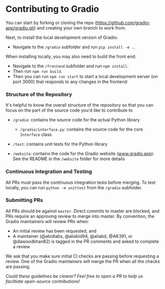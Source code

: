 # Contributing to Gradio
You can start by forking or cloning the repo (https://github.com/gradio-app/gradio.git) and creating your own branch to work from.

Next, to install the local development version of Gradio:
  * Navigate to the `/gradio` subfolder and run `pip install -e .`.

When installing locally, you may also need to build the front end:
  * Navigate to the `/frontend` subfolder and run `npm install`.
  * Then run `npm run build`.
  * Then you can run `npm run start` to start a local development server (on port 3000) that responds to any changes in the frontend

### Structure of the Repository

It's helpful to know the overall structure of the repository so that you can focus on the part of the source code you'd like to contribute to

* `/gradio`: contains the source code for the actual Python library
   * `/gradio/interface.py`: contains the source code for the core `Interface` class 
* `/test`: contains unit tests for the Python library

* `/website`: contains the code for the Gradio website (www.gradio.app). See the README in the `/website` folder for more details
 

### Continuous Integration and Testing
All PRs must pass the continuous integration tests before merging. To test locally, you can run `python -m unittest` from the `/gradio` subfolder.

### Submitting PRs

All PRs should be against `master`. Direct commits to master are blocked, and PRs require an approving review
to merge into master. By convention, the Gradio maintainers will review PRs when:
  * An initial review has been requested, and
  * A maintainer (@abidlabs, @aliabid94, @aliabd, @AK391, or @dawoodkhan82) is tagged in the PR comments and asked to complete a review

We ask that you make sure initial CI checks are passing before requesting a review.
One of the Gradio maintainers will merge the PR when all the checks are passing.

*Could these guidelines be clearer? Feel free to open a PR to help us faciltiate open-source contributions!*
